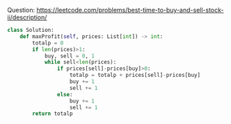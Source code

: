 Question: https://leetcode.com/problems/best-time-to-buy-and-sell-stock-ii/description/
```python
class Solution:
    def maxProfit(self, prices: List[int]) -> int:
        totalp = 0
        if len(prices)>1:
            buy, sell = 0, 1
            while sell<len(prices):
                if prices[sell]-prices[buy]>0:
                    totalp = totalp + prices[sell]-prices[buy]
                    buy += 1
                    sell += 1
                else:
                    buy += 1
                    sell += 1
        return totalp
```
